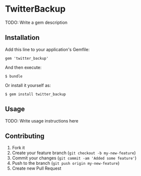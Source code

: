 # TwitterBackup

TODO: Write a gem description

## Installation

Add this line to your application's Gemfile:

    gem 'twitter_backup'

And then execute:

    $ bundle

Or install it yourself as:

    $ gem install twitter_backup

## Usage

TODO: Write usage instructions here

## Contributing

1. Fork it
2. Create your feature branch (`git checkout -b my-new-feature`)
3. Commit your changes (`git commit -am 'Added some feature'`)
4. Push to the branch (`git push origin my-new-feature`)
5. Create new Pull Request
